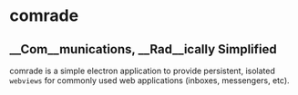 # comrade

## __Com__munications, __Rad__ically Simplified

comrade is a simple electron application to provide persistent, isolated `webviews` for commonly used web applications (inboxes, messengers, etc).
